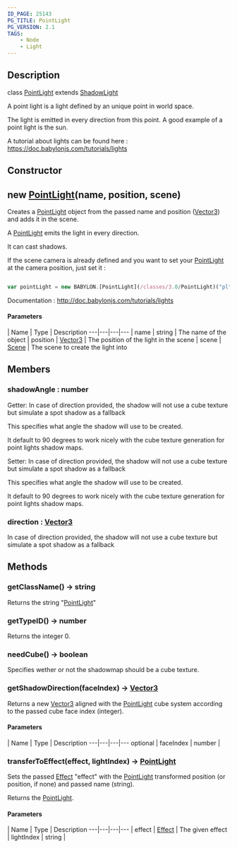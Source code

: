 ```yaml
---
ID_PAGE: 25143
PG_TITLE: PointLight
PG_VERSION: 2.1
TAGS:
    - Node
    - Light
---
```

## Description

class [PointLight](/classes/3.0/PointLight) extends [ShadowLight](/classes/3.0/ShadowLight)

A point light is a light defined by an unique point in world space.

The light is emitted in every direction from this point. A good example of a point light is the sun.

A tutorial about lights can be found here : https://doc.babylonjs.com/tutorials/lights

## Constructor

## new [PointLight](/classes/3.0/PointLight)(name, position, scene)

Creates a [PointLight](/classes/3.0/PointLight) object from the passed name and position ([Vector3](/classes/3.0/Vector3)) and adds it in the scene.

A [PointLight](/classes/3.0/PointLight) emits the light in every direction.

It can cast shadows.

If the scene camera is already defined and you want to set your [PointLight](/classes/3.0/PointLight) at the camera position, just set it :

```javascript

var pointLight = new BABYLON.[PointLight](/classes/3.0/PointLight)("pl", camera.position, scene);

```

Documentation : http://doc.babylonjs.com/tutorials/lights

#### Parameters
 | Name | Type | Description
---|---|---|---
 | name | string |      The name of the object
 | position | [Vector3](/classes/3.0/Vector3) |      The position of the light in the scene
 | scene | [Scene](/classes/3.0/Scene) |      The scene to create the light into
## Members

### shadowAngle : number

Getter: In case of direction provided, the shadow will not use a cube texture but simulate a spot shadow as a fallback

This specifies what angle the shadow will use to be created.

It default to 90 degrees to work nicely with the cube texture generation for point lights shadow maps.

Setter: In case of direction provided, the shadow will not use a cube texture but simulate a spot shadow as a fallback

This specifies what angle the shadow will use to be created.

It default to 90 degrees to work nicely with the cube texture generation for point lights shadow maps.

### direction : [Vector3](/classes/3.0/Vector3)

In case of direction provided, the shadow will not use a cube texture but simulate a spot shadow as a fallback

## Methods

### getClassName() &rarr; string

Returns the string "[PointLight](/classes/3.0/PointLight)"
### getTypeID() &rarr; number

Returns the integer 0.
### needCube() &rarr; boolean

Specifies wether or not the shadowmap should be a cube texture.
### getShadowDirection(faceIndex) &rarr; [Vector3](/classes/3.0/Vector3)

Returns a new [Vector3](/classes/3.0/Vector3) aligned with the [PointLight](/classes/3.0/PointLight) cube system according to the passed cube face index (integer).

#### Parameters
 | Name | Type | Description
---|---|---|---
optional | faceIndex | number |    

### transferToEffect(effect, lightIndex) &rarr; [PointLight](/classes/3.0/PointLight)

Sets the passed [Effect](/classes/3.0/Effect) "effect" with the [PointLight](/classes/3.0/PointLight) transformed position (or position, if none) and passed name (string).

Returns the [PointLight](/classes/3.0/PointLight).

#### Parameters
 | Name | Type | Description
---|---|---|---
 | effect | [Effect](/classes/3.0/Effect) |      The given effect
 | lightIndex | string | 
